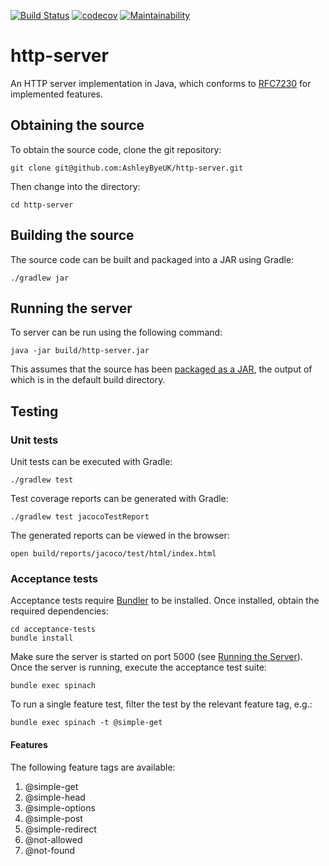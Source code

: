 [![Build Status](https://travis-ci.org/AshleyByeUK/http-server.svg?branch=master)](https://travis-ci.org/AshleyByeUK/http-server)
[![codecov](https://codecov.io/gh/AshleyByeUK/http-server/branch/master/graph/badge.svg)](https://codecov.io/gh/AshleyByeUK/http-server)
[![Maintainability](https://api.codeclimate.com/v1/badges/ad7ff723d172b8b0eb36/maintainability)](https://codeclimate.com/github/AshleyByeUK/http-server/maintainability)

# http-server

An HTTP server implementation in Java, which conforms to [RFC7230](https://tools.ietf.org/html/rfc7230) for
implemented features.

## Obtaining the source

To obtain the source code, clone the git repository:

```
git clone git@github.com:AshleyByeUK/http-server.git
```

Then change into the directory:

```
cd http-server
```

## Building the source

The source code can be built and packaged into a JAR using Gradle:

```
./gradlew jar
```

## Running the server

To server can be run using the following command:

```
java -jar build/http-server.jar
```

This assumes that the source has been [packaged as a JAR](#building-the-source), the output of which is in the
default build directory.

## Testing

### Unit tests

Unit tests can be executed with Gradle:

```
./gradlew test
```

Test coverage reports can be generated with Gradle:

```
./gradlew test jacocoTestReport
```

The generated reports can be viewed in the browser:

```
open build/reports/jacoco/test/html/index.html
```

### Acceptance tests

Acceptance tests require [Bundler](https://bundler.io/) to be installed. Once installed, obtain the required
dependencies:

```
cd acceptance-tests
bundle install
```

Make sure the server is started on port 5000 (see [Running the Server](#running-the-server)). Once the server is
running, execute the acceptance test suite:

```
bundle exec spinach
```

To run a single feature test, filter the test by the relevant feature tag, e.g.:

```
bundle exec spinach -t @simple-get
```

#### Features

The following feature tags are available:

1. @simple-get
1. @simple-head
1. @simple-options
1. @simple-post
1. @simple-redirect
1. @not-allowed
1. @not-found
